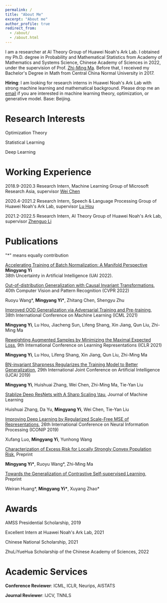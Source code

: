 ```yaml
---
permalink: /
title: "About Me"
excerpt: "About me"
author_profile: true
redirect_from: 
  - /about/
  - /about.html
---
```


I am a researcher at AI Theory Group of Huawei Noah's Ark Lab. I obtained my Ph.D. degree in Probability and Mathematical Statistics from Academy of Mathematics and Systems Science, Chinese Academy of Sciences in 2022, under the supervision of Prof. [Zhi-Ming Ma](http://homepage.amss.ac.cn/research/homePage/8eb59241e2e74d828fb84eec0efadba5/myHomePage.html). Before that, I received my Bachelor's Degree in Math from Central China Normal University in 2017.

__Hiring__: I am looking for research interns in Huawei Noah's Ark Lab with strong machine learning and mathematical background. Please drop me an [email](yimingyang2@huawei.com) if you are interested in machine learning theory, optimization, or generative model. Base: Beijing.

Research Interests 
======
Optimization Theory

Statistical Learning

Deep Learning

Working Experience
======

2018.9-2020.3 Research Intern, Machine Learning Group of Microsoft Research Asia, supervisor [Wei Chen](https://weichen-cas.github.io/)

2020.4-2021.2 Research Intern, Speech & Language Processing Group of Huawei Noah's Ark Lab, supervisor [Lu Hou](https://houlu369.github.io/)

2021.2-2022.5 Research Intern, AI Theory Group of Huawei Noah's Ark Lab, supervisor [Zhenguo Li](https://www.ee.columbia.edu/~zgli/)

Publications
======
"*" means equally contribution

[Accelerating Training of Batch Normalization: A Manifold Perspective](https://arxiv.org/abs/2101.02916)  
__Mingyang Yi__  
38th Uncertainty in Artificial Intelligence (UAI 2022).

[Out-of-distribution Generalization with Causal Invariant Transformations](https://arxiv.org/abs/2203.11528), 40th Computer Vision and Pattern Recognition (CVPR 2022)

Ruoyu Wang*, __Mingyang Yi*__, Zhitang Chen, Shengyu Zhu

[Improved OOD Generalization via Adversarial Training and Pre-training](https://arxiv.org/abs/2105.11144), 38th International Conference on Machine Learning (ICML 2021)

__Mingyang Yi__, Lu Hou, Jiacheng Sun, Lifeng Shang, Xin Jiang, Qun Liu, Zhi-Ming Ma

[Reweighting Augmented Samples by Minimizing the Maximal Expected Loss](https://arxiv.org/abs/2103.08933), 9th International Conference on Learning Representations (ICLR 2021)

__Mingyang Yi__, Lu Hou, Lifeng Shang, Xin Jiang, Qun Liu, Zhi-Ming Ma

[BN-invariant Sharpness Regularizes the Training Model to Better Generalization](https://arxiv.org/pdf/2101.02944), 29th International Joint Conference on Artificial Intelligence (IJCAI 2019)

__Mingyang Yi__, Huishuai Zhang, Wei Chen, Zhi-Ming Ma, Tie-Yan Liu

[Stablize Deep ResNets with A Sharp Scaling \tau](https://arxiv.org/abs/1903.07120), Journal of Machine Learning

Huishuai Zhang, Da Yu, __Mingyang Yi__, Wei Chen, Tie-Yan Liu

[Improving Deep Learning by Regularized Scale-Free MSE of Representations](https://link.springer.com/chapter/10.1007/978-3-030-36708-4_21), 26th International Conference on Neural Information Processing (ICONIP 2019)

Xufang Luo, __Mingyang Yi__, Yunhong Wang

[Characterization of Excess Risk for Locally Strongly Convex Population Risk](https://arxiv.org/abs/2012.02456), Preprint

__Mingyang Yi*__, Ruoyu Wang*, Zhi-Ming Ma

[Towards the Generalization of Contrastive Self-supervised Learning](https://arxiv.org/abs/2111.00743), Preprint

Weiran Huang*, __Mingyang Yi*__, Xuyang Zhao*

Awards
====

AMSS Presidential Scholarship, 2019

Excellent Intern at Huawei Noah's Ark Lab, 2021

Chinese National Scholarship, 2021

ZhuLiYueHua Scholarship of the Chinese Academy of Sciences, 2022

Academic Services
======

__Conference Reviewer__: ICML, ICLR, Neurips, AISTATS

__Journal Reviewer__: IJCV, TNNLS









